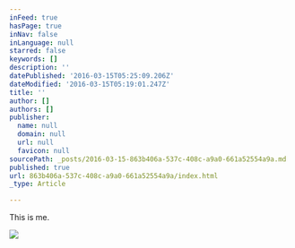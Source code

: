 ```yaml
---
inFeed: true
hasPage: true
inNav: false
inLanguage: null
starred: false
keywords: []
description: ''
datePublished: '2016-03-15T05:25:09.206Z'
dateModified: '2016-03-15T05:19:01.247Z'
title: ''
author: []
authors: []
publisher:
  name: null
  domain: null
  url: null
  favicon: null
sourcePath: _posts/2016-03-15-863b406a-537c-408c-a9a0-661a52554a9a.md
published: true
url: 863b406a-537c-408c-a9a0-661a52554a9a/index.html
_type: Article

---
```

This is me.

![](https://imgflo.herokuapp.com/graph/vahj1ThiexotieMo/7343833d53e20f594454c01bd546c20e/passthrough.jpg?height=600&input=https%3A%2F%2Fthe-grid-user-content.s3-us-west-2.amazonaws.com%2Fd78c6bb3-b4db-473d-87d7-9c02321856fb.jpg)